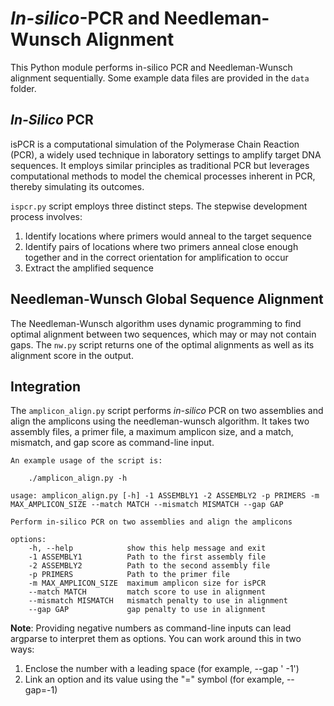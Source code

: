 # *In-silico*-PCR and Needleman-Wunsch Alignment
This Python module performs in-silico PCR and Needleman-Wunsch alignment sequentially. Some example data files are provided in the ```data``` folder.

## *In-Silico* PCR
isPCR is a computational simulation of the Polymerase Chain Reaction (PCR), a widely used technique in laboratory settings to amplify target DNA sequences. It employs similar principles as traditional PCR but leverages computational methods to model the chemical processes inherent in PCR, thereby simulating its outcomes.

```ispcr.py``` script employs three distinct steps. The stepwise development process involves:
1. Identify locations where primers would anneal to the target sequence
2. Identify pairs of locations where two primers anneal close enough together and in the correct orientation for amplification to occur
3. Extract the amplified sequence

## Needleman-Wunsch Global Sequence Alignment
The Needleman-Wunsch algorithm uses dynamic programming to find optimal alignment between two sequences, which may or may not contain gaps. The ```nw.py``` script returns one of the optimal alignments as well as its alignment score in the output.

## Integration
The ```amplicon_align.py``` script performs *in-silico* PCR on two assemblies and align the amplicons using the needleman-wunsch algorithm. It takes two assembly files, a primer file, a maximum amplicon size, and a match, mismatch, and gap score as command-line input.

```
An example usage of the script is:

    ./amplicon_align.py -h

usage: amplicon_align.py [-h] -1 ASSEMBLY1 -2 ASSEMBLY2 -p PRIMERS -m MAX_AMPLICON_SIZE --match MATCH --mismatch MISMATCH --gap GAP

Perform in-silico PCR on two assemblies and align the amplicons

options:
    -h, --help            show this help message and exit
    -1 ASSEMBLY1          Path to the first assembly file
    -2 ASSEMBLY2          Path to the second assembly file
    -p PRIMERS            Path to the primer file
    -m MAX_AMPLICON_SIZE  maximum amplicon size for isPCR
    --match MATCH         match score to use in alignment
    --mismatch MISMATCH   mismatch penalty to use in alignment
    --gap GAP             gap penalty to use in alignment
```

**Note**: Providing negative numbers as command-line inputs can lead argparse to interpret them as options. You can work around this in two ways: 
1) Enclose the number with a leading space (for example, --gap ' -1')
2) Link an option and its value using the "=" symbol (for example, --gap=-1)
